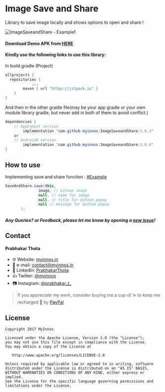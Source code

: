 # Image Save and Share
Library to save image locally and shows options to open and share !

 ![ImageSaveandShare - Example1](https://raw.githubusercontent.com/myinnos/ImageSaveandShare/master/gif/demo-gif.gif)

#### Download Demo APK from [HERE](https://github.com/myinnos/ImageSaveandShare/raw/master/apk/SaveBitmapAndShare-Demo.apk "APK")
  
#### Kindly use the following links to use this library:

In build.gradle (Project)
```java
allprojects {
  repositories {
			...
		maven { url "https://jitpack.io" }
	}
}
```
And then in the other gradle file(may be your app gradle or your own module library gradle, but never add in both of them to avoid conflict.)
```java
dependencies {
    // AppCompat version
        implementation 'com.github.myinnos:ImageSaveandShare:1.0.3'
	or
    // AndroidX version
        implementation 'com.github.myinnos:ImageSaveandShare:1.0.4'
}
```
How to use
-----
Implementing save and share function : [#Example](https://github.com/myinnos/ImageSaveandShare/blob/master/app/src/main/java/in/myinnos/savebitmapandshare/MainActivity.java "Example")
```java
SaveAndShare.save(this,
               image, // bitmap image
               null, // name for image
               null, // title for bottom popup 
               null // message for bottom popup
       );
```
##### Any Queries? or Feedback, please let me know by opening a [new issue](https://github.com/myinnos/ImageSaveandShare/issues/new)!

## Contact
#### Prabhakar Thota
* :globe_with_meridians: Website: [myinnos.in](http://www.myinnos.in "Prabhakar Thota")
* :email: e-mail: contact@myinnos.in
* :mag_right: LinkedIn: [PrabhakarThota](https://www.linkedin.com/in/prabhakarthota "Prabhakar Thota on LinkedIn")
* :thumbsup: Twitter: [@myinnos](https://twitter.com/myinnos "Prabhakar Thota on twitter")   
* :camera: Instagram: [@prabhakar_t_](https://www.instagram.com/prabhakar_t_/ "Prabhakar Thota on Instagram")   

> If you appreciate my work, consider buying me a cup of :coffee: to keep me recharged :metal: by [PayPal](https://www.paypal.me/fansfolio)

License
-------

    Copyright 2017 MyInnos

    Licensed under the Apache License, Version 2.0 (the "License");
    you may not use this file except in compliance with the License.
    You may obtain a copy of the License at

       http://www.apache.org/licenses/LICENSE-2.0

    Unless required by applicable law or agreed to in writing, software
    distributed under the License is distributed on an "AS IS" BASIS,
    WITHOUT WARRANTIES OR CONDITIONS OF ANY KIND, either express or implied.
    See the License for the specific language governing permissions and
    limitations under the License.
